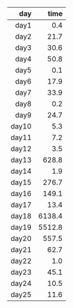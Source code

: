 |   day |    time |
|------:|---------:
| day1  |     0.4 |
| day2  |    21.7 |
| day3  |    30.6 |
| day4  |    50.8 |
| day5  |     0.1 |
| day6  |    17.9 |
| day7  |    33.9 |
| day8  |     0.2 |
| day9  |    24.7 |
| day10 |     5.3 |
| day11 |     7.2 |
| day12 |     3.5 |
| day13 |   628.8 |
| day14 |     1.9 |
| day15 |   276.7 |
| day16 |   149.1 |
| day17 |    13.4 |
| day18 |  6138.4 |
| day19 |  5512.8 |
| day20 |   557.5 |
| day21 |    62.7 |
| day22 |     1.0 |
| day23 |    45.1 |
| day24 |    10.5 |
| day25 |    11.6 |
